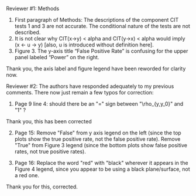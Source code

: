 Reviewer #1:
Methods
1. First paragraph of Methods: The descriptions of the component CIT tests 1 and 3 are not accurate. The conditional nature of the tests are not described.
2. It is not clear why CIT(x->y) < alpha and CIT(y->x) < alpha would imply (x <- u -> y) [also, u is introduced without definition here].
3. Figure 3. The y-axis title “False Positive Rate” is confusing for the upper panel labeled “Power” on the right.

Thank you, the axis label and figure legend have been reworded for clarity now.

Reviewer #2:
The authors have responded adequately to my previous comments. There now just remain a few typos for correction:
1. Page 9 line 4: should there be an "=" sign between "\rho_{y,y_0}" and "1" ?

Thank you, this has been corrected

2. Page 15: Remove "False" from y axis legend on the left (since the top plots show the true positive rate, not the false positive rate). Remove "True" from Figure 3 legend (since the bottom plots show false positive rates, not true positive rates).



3. Page 16: Replace the word "red" with "black" wherever it appears in the Figure 4 legend, since you appear to be using a black plane/surface, not a red one.

Thank you for this, corrected.